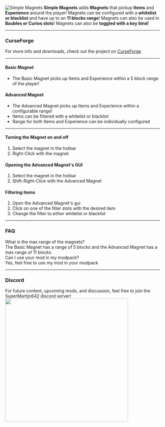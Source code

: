 ![Simple Magnets](https://imgur.com/M0LjKjI.png)
**Simple Magnets** adds **Magnets** that pickup **Items** and **Experience** around the player!
Magnets can be configured with a **whitelist or blacklist** and have up to an **11 blocks range**!
Magnets can also be used in **Baubles or Curios slots**! Magnets can also be **toggled with a key bind**!

---

### CurseForge
For more info and downloads, check out the project on [CurseForge](https://www.curseforge.com/minecraft/mc-mods/simple-magnets)

---

#### Basic Magnet
- The Basic Magnet picks up Items and Experience within a 5 block range of the player!

#### Advanced Magnet
- The Advanced Magnet picks up Items and Experience within a configurable range!
- Items can be filtered with a whitelist or blacklist
- Range for both Items and Experience can be individually configured

---

#### Turning the Magnet on and off
1. Select the magnet in the hotbar
2. Right-Click with the magnet

#### Opening the Advanced Magnet's GUI
1. Select the magnet in the hotbar
2. Shift-Right-Click with the Advanced Magnet

#### Filtering items
1. Open the Advanced Magnet's gui
2. Click on one of the filter slots with the desired item
3. Change the filter to either whitelist or blacklist

---

### FAQ
What is the max range of the magnets?  
The Basic Magnet has a range of 5 blocks and the Advanced Magnet has a max range of 11 blocks  
Can I use your mod in my modpack?  
Yes, feel free to use my mod in your modpack

---

### Discord
For future content, upcoming mods, and discussion, feel free to join the SuperMartijn642 discord server!  
[<img width='400' src='https://discord.com/assets/cb48d2a8d4991281d7a6a95d2f58195e.svg'>](https://discord.gg/QEbGyUYB2e)
